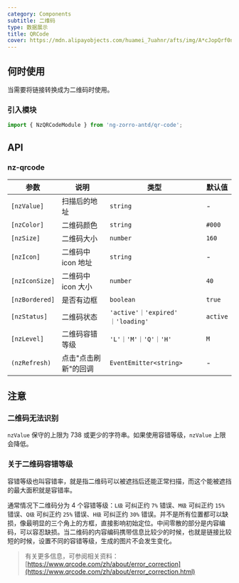 ```yaml
---
category: Components
subtitle: 二维码
type: 数据展示
title: QRCode
cover: https://mdn.alipayobjects.com/huamei_7uahnr/afts/img/A*cJopQrf0ncwAAAAAAAAAAAAADrJ8AQ/original
---
```


## 何时使用

当需要将链接转换成为二维码时使用。

### 引入模块

```ts
import { NzQRCodeModule } from 'ng-zorro-antd/qr-code';
```

## API

### nz-qrcode

| 参数           | 说明                 | 类型                              | 默认值   |
| -------------- | -------------------- | --------------------------------- | -------- |
| `[nzValue]`    | 扫描后的地址         | `string`                          | -        |
| `[nzColor]`    | 二维码颜色           | `string`                          | `#000`   |
| `[nzSize]`     | 二维码大小           | `number`                          | `160`    |
| `[nzIcon]`     | 二维码中 icon 地址   | `string`                          | -        |
| `[nzIconSize]` | 二维码中 icon 大小   | `number`                          | `40`     |
| `[nzBordered]` | 是否有边框           | `boolean`                         | `true`   |
| `[nzStatus]`   | 二维码状态           | `'active'｜'expired' ｜'loading'` | `active` |
| `[nzLevel]`    | 二维码容错等级       | `'L'｜'M'｜'Q'｜'H'`              | `M`      |
| `(nzRefresh)`  | 点击"点击刷新"的回调 | `EventEmitter<string>`            | -        |

## 注意

### 二维码无法识别

`nzValue` 保守的上限为 738 或更少的字符串。如果使用容错等级，`nzValue` 上限会降低。

### 关于二维码容错等级

容错等级也叫容错率，就是指二维码可以被遮挡后还能正常扫描，而这个能被遮挡的最大面积就是容错率。

通常情况下二维码分为 4 个容错等级：`L级` 可纠正约 `7%` 错误、`M级` 可纠正约 `15%` 错误、`Q级` 可纠正约 `25%` 错误、`H级` 可纠正约 `30%` 错误。并不是所有位置都可以缺损，像最明显的三个角上的方框，直接影响初始定位。中间零散的部分是内容编码，可以容忍缺损。当二维码的内容编码携带信息比较少的时候，也就是链接比较短的时候，设置不同的容错等级，生成的图片不会发生变化。

> 有关更多信息，可参阅相关资料：[https://www.qrcode.com/zh/about/error_correction](https://www.qrcode.com/zh/about/error_correction.html)

